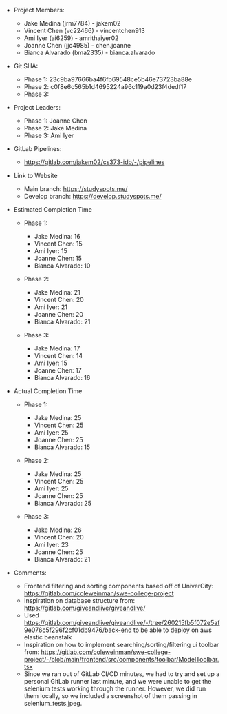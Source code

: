 - Project Members:  
    - Jake Medina (jrm7784) - jakem02  
    - Vincent Chen (vc22466) - vincentchen913
    - Ami Iyer (ai6259) - amrithaiyer02
    - Joanne Chen (jjc4985) - chen.joanne  
    - Bianca Alvarado (bma2335) - bianca.alvarado

- Git SHA:
    - Phase 1: 23c9ba97666ba4f6fb69548ce5b46e73723ba88e
    - Phase 2: c0f8e6c565b1d4695224a96c119a0d23f4dedf17
    - Phase 3: 

- Project Leaders:
    - Phase 1: Joanne Chen
    - Phase 2: Jake Medina
    - Phase 3: Ami Iyer

- GitLab Pipelines:
    - https://gitlab.com/jakem02/cs373-idb/-/pipelines

- Link to Website
    - Main branch: https://studyspots.me/
    - Develop branch: https://develop.studyspots.me/

- Estimated Completion Time
    - Phase 1:
        - Jake Medina: 16
        - Vincent Chen: 15
        - Ami Iyer: 15
        - Joanne Chen: 15
        - Bianca Alvarado: 10

    - Phase 2:
        - Jake Medina: 21
        - Vincent Chen: 20
        - Ami Iyer: 21
        - Joanne Chen: 20
        - Bianca Alvarado: 21
    - Phase 3:
        - Jake Medina: 17
        - Vincent Chen: 14
        - Ami Iyer: 15
        - Joanne Chen: 17
        - Bianca Alvarado: 16

- Actual Completion Time
    - Phase 1:
        - Jake Medina: 25
        - Vincent Chen: 25
        - Ami Iyer: 25
        - Joanne Chen: 25
        - Bianca Alvarado: 15

    - Phase 2:
        - Jake Medina: 25
        - Vincent Chen: 25
        - Ami Iyer: 25
        - Joanne Chen: 25
        - Bianca Alvarado: 25

    - Phase 3:
        - Jake Medina: 26
        - Vincent Chen: 20
        - Ami Iyer: 23
        - Joanne Chen: 25
        - Bianca Alvarado: 21

- Comments:
    - Frontend filtering and sorting components based off of UniverCity: https://gitlab.com/coleweinman/swe-college-project
    - Inspiration on database structure from: https://gitlab.com/giveandlive/giveandlive/
    - Used https://gitlab.com/giveandlive/giveandlive/-/tree/260215fb5f072e5af9e076c5f296f2cf01db9476/back-end to be able to deploy on aws elastic beanstalk
    - Inspiration on how to implement searching/sorting/filtering ui toolbar from: https://gitlab.com/coleweinman/swe-college-project/-/blob/main/frontend/src/components/toolbar/ModelToolbar.tsx
    - Since we ran out of GitLab CI/CD minutes, we had to try and set up a personal GitLab runner last minute, and we were unable to get the selenium tests working through the runner. However, we did run them locally, so we included a screenshot of them passing in selenium_tests.jpeg.
